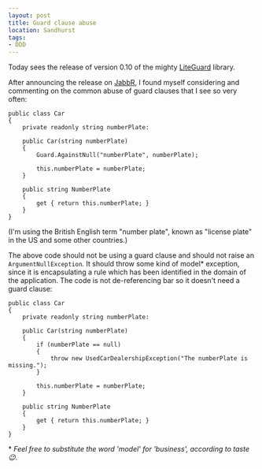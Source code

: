 ```yaml
---
layout: post
title: Guard clause abuse
location: Sandhurst
tags:
- DDD
---
```


Today sees the release of version 0.10 of the mighty [LiteGuard](https://www.nuget.org/packages?q=liteguard) library.

After announcing the release on [JabbR](https://jabbr.net/#/rooms/general-chat), I found myself considering and commenting on the common abuse of guard clauses that I see so very often:

<!--excerpt-->

    public class Car
    {
        private readonly string numberPlate:

        public Car(string numberPlate)
        {
            Guard.AgainstNull("numberPlate", numberPlate);
            
            this.numberPlate = numberPlate;
        }
        
        public string NumberPlate
        {
            get { return this.numberPlate; }
        }
    }

(I'm using the British English term "number plate", known as "license plate" in the US and some other countries.)

The above code should not be using a guard clause and should not raise an `ArgumentNullException`. It should throw some kind of model* exception, since it is encapsulating a rule which has been identified in the domain of the application. The code is not de-referencing bar so it doesn't need a guard clause:

    public class Car
    {
        private readonly string numberPlate:

        public Car(string numberPlate)
        {
            if (numberPlate == null)
            {
                throw new UsedCarDealershipException("The numberPlate is missing.");
            }
            
            this.numberPlate = numberPlate;
        }
        
        public string NumberPlate
        {
            get { return this.numberPlate; }
        }
    }

\* *Feel free to substitute the word 'model' for 'business', according to taste :wink:*.
